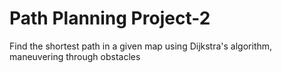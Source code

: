 # Path Planning Project-2
 Find the shortest path in a given map using Dijkstra's algorithm, maneuvering through obstacles
